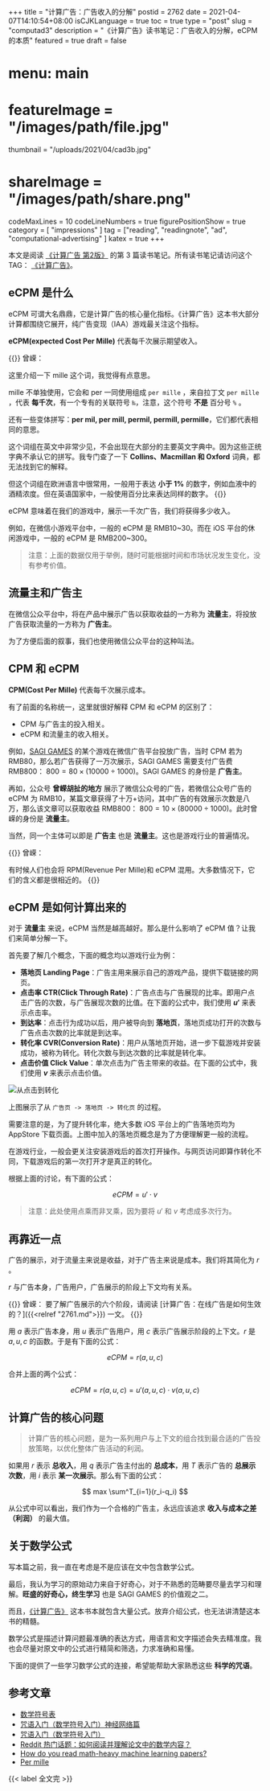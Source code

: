 +++
title = "计算广告：广告收入的分解"
postid = 2762
date = 2021-04-07T14:10:54+08:00
isCJKLanguage = true
toc = true
type = "post"
slug = "computad3"
description = "《计算广告》读书笔记：广告收入的分解，eCPM 的本质"
featured = true
draft = false
# menu: main
# featureImage = "/images/path/file.jpg"
thumbnail = "/uploads/2021/04/cad3b.jpg"
# shareImage = "/images/path/share.png"
codeMaxLines = 10
codeLineNumbers = true
figurePositionShow = true
category = [ "impressions" ]
tag = ["reading", "readingnote", "ad", "computational-advertising" ]
katex = true
+++

本文是阅读 [《计算广告 第2版》][book] 的第 3 篇读书笔记。所有读书笔记请访问这个 TAG： [《计算广告》](/tag/computational-advertising/)。

## eCPM 是什么

eCPM 可谓大名鼎鼎，它是计算广告的核心量化指标。《计算广告》这本书大部分计算都围绕它展开，纯广告变现（IAA）游戏最关注这个指标。

**eCPM(expected Cost Per Mille)** 代表每千次展示期望收入。

{{<alert>}}
曾嵘：

这里介绍一下 mille 这个词，我觉得有点意思。

mille 不单独使用，它会和 per 一同使用组成 `per mille` ，来自拉丁文 `per mīlle` ，代表 **每千次**，有一个专有的关联符号 `‰`，注意，这个符号 **不是** 百分号 `%` 。

还有一些变体拼写：**per mil, per mill, permil, permill, permille**，它们都代表相同的意思。

这个词组在英文中非常少见，不会出现在大部分的主要英文字典中。因为这些正统字典不承认它的拼写。我专门查了一下 **Collins、Macmillan 和 Oxford** 词典，都无法找到它的解释。

但这个词组在欧洲语言中很常用，一般用于表达 **小于 1%** 的数字，例如血液中的酒精浓度。但在英语国家中，一般使用百分比来表达同样的数字。
{{</alert>}}

eCPM 意味着在我们的游戏中，展示一千次广告，我们将获得多少收入。

例如，在微信小游戏平台中，一般的 eCPM 是 RMB10~30。而在 iOS 平台的休闲游戏中，一般的 eCPM 是 RMB200~300。

> 注意：上面的数据仅用于举例，随时可能根据时间和市场状况发生变化，没有参考价值。

## 流量主和广告主

在微信公众平台中，将在产品中展示广告以获取收益的一方称为 **流量主**，将投放广告获取流量的一方称为 **广告主**。

为了方便后面的叙事，我们也使用微信公众平台的这种叫法。

## CPM 和 eCPM

**CPM(Cost Per Mille)** 代表每千次展示成本。

有了前面的名称统一，这里就很好解释 CPM 和 eCPM 的区别了：

- CPM 与广告主的投入相关。
- eCPM 和流量主的收入相关。

例如，[SAGI GAMES](/tag/sagiteam/) 的某个游戏在微信广告平台投放广告，当时 CPM 若为 RMB80，那么若广告获得了一万次展示，SAGI GAMES 需要支付广告费 RMB800： $800 = 80 \times (10000 \div 1000)$。SAGI GAMES 的身份是 **广告主**。

再如，公众号 **曾嵘胡扯的地方** 展示了微信公众号的广告，若微信公众号广告的 eCPM 为 RMB10，某篇文章获得了十万+访问，其中广告的有效展示次数是八万，那么该文章可以获取收益 RMB800： $800 = 10 \times (80000 \div 1000)$。此时曾嵘的身份是 **流量主**。

当然，同一个主体可以即是 **广告主** 也是 **流量主**。这也是游戏行业的普遍情况。

{{<alert>}}
曾嵘：

有时候人们也会将 RPM(Revenue Per Mille)和 eCPM 混用。大多数情况下，它们的含义都是很相近的。
{{</alert>}}

## eCPM 是如何计算出来的

对于 **流量主** 来说，eCPM 当然是越高越好。那么是什么影响了 eCPM 值？让我们来简单分解一下。

首先要了解几个概念，下面的概念均以游戏行业为例：

- **落地页 Landing Page**：广告主用来展示自己的游戏产品，提供下载链接的网页。
- **点击率 CTR(Click Through Rate)**：广告点击与广告展现的比率。即用户点击广告的次数，与广告展现次数的比值。在下面的公式中，我们使用 **$u'$** 来表示点击率。
- **到达率**：点击行为成功以后，用户被导向到 **落地页**，落地页成功打开的次数与广告点击次数的比率就是到达率。
- **转化率 CVR(Conversion Rate)**：用户从落地页开始，进一步下载游戏并安装成功，被称为转化。转化次数与到达次数的比率就是转化率。
- **点击价值 Click Value**：单次点击为广告主带来的收益。在下面的公式中，我们使用 **$v$** 来表示点击价值。

![从点击到转化](/uploads/2021/04/cad3a.jpg)

上图展示了从 `广告页 -> 落地页 -> 转化页` 的过程。

需要注意的是，为了提升转化率，绝大多数 iOS 平台上的广告落地页均为 AppStore 下载页面。上图中加入的落地页概念是为了方便理解更一般的流程。

在游戏行业，一般会更关注安装游戏后的首次打开操作。与网页访问即算作转化不同，下载游戏后的第一次打开才是真正的转化。

根据上面的讨论，有下面的公式：

$$
eCPM = u' \cdot v
$$

> 注意：此处使用点乘而非叉乘，因为要将 $u'$ 和 $v$ 考虑成多次行为。
 
## 再靠近一点

广告的展示，对于流量主来说是收益，对于广告主来说是成本。我们将其简化为 $r$ 。

$r$ 与广告本身，广告用户，广告展示的阶段上下文均有关系。

{{<alert>}}
曾嵘：
要了解广告展示的六个阶段，请阅读 [计算广告：在线广告是如何生效的？]({{<relref "2761.md">}}) 一文。
{{</alert>}}

用 $a$ 表示广告本身，用 $u$ 表示广告用户，用 $c$ 表示广告展示阶段的上下文。$r$ 是 $a, u, c$ 的函数。于是有下面的公式：

$$
eCPM = r(a, u, c)
$$

合并上面的两个公式：

$$
eCPM = r(a, u, c) = u'(a,u,c) \cdot v(a,u,c)
$$

## 计算广告的核心问题

> 计算广告的核心问题，是为一系列用户与上下文的组合找到最合适的广告投放策略，以优化整体广告活动的利润。
 
如果用 $r$ 表示 **总收入**，用 $q$ 表示广告主付出的 **总成本**，用 $T$ 表示广告的 **总展示次数**，用 $i$ 表示 **某一次展示**。那么有下面的公式：

$$
max \sum^T_{i=1}(r_i-q_i)
$$

从公式中可以看出，我们作为一个合格的广告主，永远应该追求 **收入与成本之差（利润）** 的最大值。

## 关于数学公式

写本篇之前，我一直在考虑是不是应该在文中包含数学公式。

最后，我认为学习的原始动力来自于好奇心，对于不熟悉的范畴要尽量去学习和理解。**旺盛的好奇心，终生学习** 也是 SAGI GAMES 的价值观之二。

而且，[《计算广告》](/tag/computational-advertising/) 这本书本就包含大量公式。放弃介绍公式，也无法讲清楚这本书的精髓。

数学公式是描述计算问题最准确的表达方式，用语言和文字描述会失去精准度。我也会尽量对原文中的公式进行精简和筛选，力求准确和易懂。

下面的提供了一些学习数学公式的连接，希望能帮助大家熟悉这些 **科学的咒语**。

## 参考文章

- [数学符号表](https://zh.wikipedia.org/wiki/%E6%95%B0%E5%AD%A6%E7%AC%A6%E5%8F%B7%E8%A1%A8)
- [咒语入门（数学符号入门）神经网络篇](https://zhuanlan.zhihu.com/p/35910329)
- [咒语入门（数学符号入门）](https://zhuanlan.zhihu.com/p/25041293)
- [Reddit 热门话题：如何阅读并理解论文中的数学内容？](https://www.jiqizhixin.com/articles/2017-08-06-5)
- [How do you read math-heavy machine learning papers?](https://www.reddit.com/r/MachineLearning/comments/6rj9r4/d_how_do_you_read_mathheavy_machine_learning/)
- [Per mille](https://en.wikipedia.org/wiki/Per_mille)

{{< label 全文完 >}}

[book]: https://book.douban.com/subject/34804492/